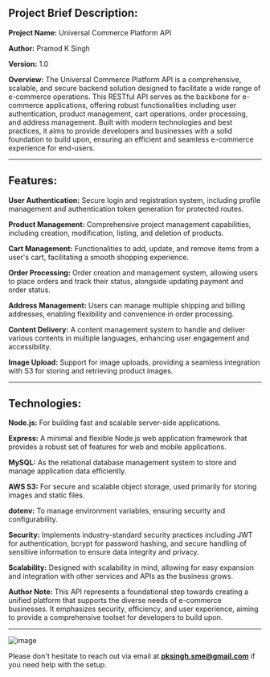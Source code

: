 
## Project Brief Description:

**Project Name:** Universal Commerce Platform API

**Author:** Pramod K Singh

**Version:** 1.0

**Overview:**
The Universal Commerce Platform API is a comprehensive, scalable, and secure backend solution designed to facilitate a wide range of e-commerce operations. This RESTful API serves as the backbone for e-commerce applications, offering robust functionalities including user authentication, product management, cart operations, order processing, and address management. Built with modern technologies and best practices, it aims to provide developers and businesses with a solid foundation to build upon, ensuring an efficient and seamless e-commerce experience for end-users.

---


## Features:

**User Authentication:** Secure login and registration system, including profile management and authentication token generation for protected routes.

**Product Management:** Comprehensive project management capabilities, including creation, modification, listing, and deletion of products.

**Cart Management:** Functionalities to add, update, and remove items from a user's cart, facilitating a smooth shopping experience.

**Order Processing:** Order creation and management system, allowing users to place orders and track their status, alongside updating payment and order status.

**Address Management:** Users can manage multiple shipping and billing addresses, enabling flexibility and convenience in order processing.

**Content Delivery:** A content management system to handle and deliver various contents in multiple languages, enhancing user engagement and accessibility.

**Image Upload:** Support for image uploads, providing a seamless integration with S3 for storing and retrieving product images.

---



## Technologies:

**Node.js:** For building fast and scalable server-side applications.

**Express:** A minimal and flexible Node.js web application framework that provides a robust set of features for web and mobile applications.

**MySQL:** As the relational database management system to store and manage application data efficiently.

**AWS S3:** For secure and scalable object storage, used primarily for storing images and static files.

**dotenv:** To manage environment variables, ensuring security and configurability.

**Security:**
Implements industry-standard security practices including JWT for authentication, bcrypt for password hashing, and secure handling of sensitive information to ensure data integrity and privacy.

**Scalability:**
Designed with scalability in mind, allowing for easy expansion and integration with other services and APIs as the business grows.

**Author Note:**
This API represents a foundational step towards creating a unified platform that supports the diverse needs of e-commerce businesses. It emphasizes security, efficiency, and user experience, aiming to provide a comprehensive toolset for developers to build upon.

---
![image](https://github.com/pksingh-sme/universal-commerce-api-nodejs/assets/118387796/e277e81f-297e-45e3-a9d5-020561bfd28b)



Please don't hesitate to reach out via email at **pksingh.sme@gmail.com** if you need help with the setup.

